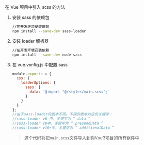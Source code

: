 在 Vue 项目中引入 scss 的方法

1. 安装 sass 的依赖包

   ```bash
   //在开发环境安装依赖
   npm install --save-dev sass-loader
   ```

2. 安装 loader 解析器

   ```bash
   //在开发环境安装依赖
   npm install --save-dev node-sass
   ```

3. 在 vue.vonfig.js 中配置 sass

   ```js
   module.exports = {
     css: {
       loaderOptions: {
         sass: {
           data: `@import "@/styles/main.scss";`
         }
       }
     }
   };
   //由于sass-loader的版本不同，不同的版本对应的关键字：  
   //sass-loader v8-中，关键字为 “ data ”  
   //sass-loader v8中，关键字为 “ prependData ”  
   //sass-loader v10+中，关键字为 “ additionalData ”
   ```

   > 这个代码将把`main.scss`文件导入到你Vue3项目的所有组件中





